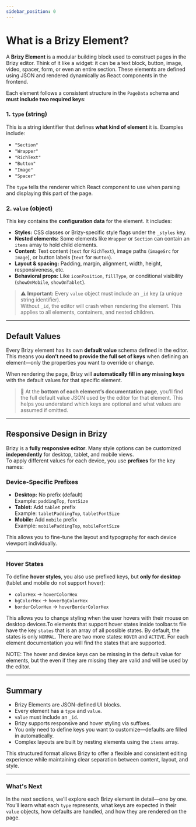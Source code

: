 ```yaml
---
sidebar_position: 0
---
```


# What is a Brizy Element?

A **Brizy Element** is a modular building block used to construct pages in the Brizy editor. Think of it like a widget: it can be a text block, button, image, video, spacer, form, or even an entire section. These elements are defined using JSON and rendered dynamically as React components in the frontend.

Each element follows a consistent structure in the `PageData` schema and **must include two required keys**:

### 1. `type` (string)

This is a string identifier that defines **what kind of element** it is. Examples include:

- `"Section"`
- `"Wrapper"`
- `"RichText"`
- `"Button"`
- `"Image"`
- `"Spacer"`

The `type` tells the renderer which React component to use when parsing and displaying this part of the page.

### 2. `value` (object)

This key contains the **configuration data** for the element. It includes:

- **Styles:** CSS classes or Brizy-specific style flags under the `_styles` key.
- **Nested elements:** Some elements like `Wrapper` or `Section` can contain an `items` array to hold child elements.
- **Content:** Text content (`text` for `RichText`), image paths (`imageSrc` for `Image`), or button labels (`text` for `Button`).
- **Layout & spacing:** Padding, margin, alignment, width, height, responsiveness, etc.
- **Behavioral props:** Like `iconPosition`, `fillType`, or conditional visibility (`showOnMobile`, `showOnTablet`).

> ⚠️ **Important:** Every `value` object must include an `_id` key (a unique string identifier).  
> Without `_id`, the editor will crash when rendering the element. This applies to all elements, containers, and nested children.

---

## Default Values

Every Brizy element has its own **default value** schema defined in the editor.  
This means you **don’t need to provide the full set of keys** when defining an element—only the properties you want to override or change.

When rendering the page, Brizy will **automatically fill in any missing keys** with the default values for that specific element.

> 📌 At the **bottom of each element’s documentation page**, you’ll find the full default value JSON used by the editor for that element. This helps you understand which keys are optional and what values are assumed if omitted.

---

## Responsive Design in Brizy

Brizy is a **fully responsive editor**. Many style options can be customized **independently** for desktop, tablet, and mobile views.  
To apply different values for each device, you use **prefixes** for the key names:

### Device-Specific Prefixes

- **Desktop:** No prefix (default)  
  Example: `paddingTop`, `fontSize`
- **Tablet:** Add `tablet` prefix  
  Example: `tabletPaddingTop`, `tabletFontSize`
- **Mobile:** Add `mobile` prefix  
  Example: `mobilePaddingTop`, `mobileFontSize`

This allows you to fine-tune the layout and typography for each device viewport individually.

---

### Hover States

To define **hover styles**, you also use prefixed keys, but **only for desktop** (tablet and mobile do not support hover):

- `colorHex` → `hoverColorHex`
- `bgColorHex` → `hoverBgColorHex`
- `borderColorHex` → `hoverBorderColorHex`

This allows you to change styling when the user hovers with their mouse on desktop devices.To elements that support hover states inside toolbar.ts file have the key `states` that is an array of all possible states. By default, the states is only `NORMAL`. There are two more states: `HOVER` and `ACTIVE`.
For each element documentation you will find the states that are supported.

NOTE: The hover and device keys can be missing in the default value for elements, but the even if they are missing they are valid and will be used by the editor.

---

## Summary

- Brizy Elements are JSON-defined UI blocks.
- Every element has a `type` and `value`.
- `value` must include an `_id`.
- Brizy supports responsive and hover styling via suffixes.
- You only need to define keys you want to customize—defaults are filled in automatically.
- Complex layouts are built by nesting elements using the `items` array.

This structured format allows Brizy to offer a flexible and consistent editing experience while maintaining clear separation between content, layout, and style.

---

### What's Next

In the next sections, we’ll explore each Brizy element in detail—one by one. You’ll learn what each `type` represents, what keys are expected in their `value` objects, how defaults are handled, and how they are rendered on the page.
